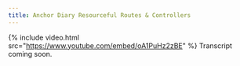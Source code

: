 ```yaml
---
title: Anchor Diary Resourceful Routes & Controllers
---
```


{% include video.html src="https://www.youtube.com/embed/oA1PuHz2zBE" %}
Transcript coming soon.
